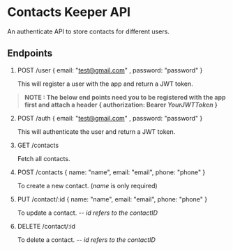 # Contacts Keeper API

An authenticate API to store contacts for different users.

## Endpoints

1. POST /user { email: "test@gmail.com" , password: "password" }
   
   This will register a user with the app and return a JWT token.


>**NOTE : The below end points need you to be registered with the app first and attach a header { authorization: Bearer _YourJWTToken_ }**


2. POST /auth { email: "test@gmail.com" , password: "password" }
   
   This will authenticate the user and return a JWT token.

3. GET /contacts 
   
   Fetch all contacts.

4. POST /contacts { name: "name", email: "email", phone: "phone" }
   
   To create a new contact. (_name_ is only required)

5. PUT /contact/:id { name: "name", email: "email", phone: "phone" }
    
    To update a contact. --  _id refers to the contactID_
   
6. DELETE /contact/:id  
    
    To delete a contact. --  _id refers to the contactID_


